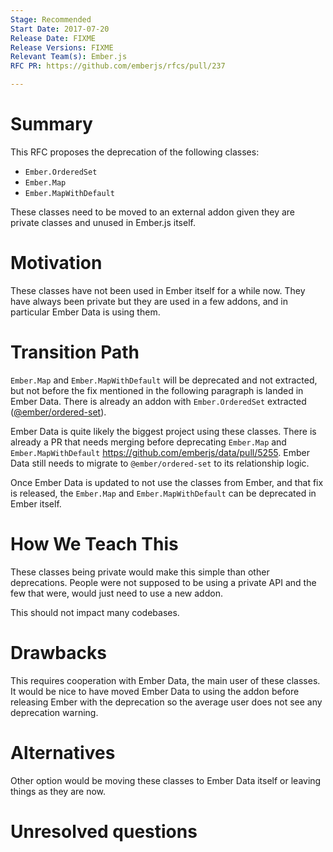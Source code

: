 ```yaml
---
Stage: Recommended
Start Date: 2017-07-20
Release Date: FIXME
Release Versions: FIXME
Relevant Team(s): Ember.js
RFC PR: https://github.com/emberjs/rfcs/pull/237

---
```


# Summary

This RFC proposes the deprecation of the following classes:

- `Ember.OrderedSet`
- `Ember.Map`
- `Ember.MapWithDefault`

These classes need to be moved to an external addon given they are private classes and unused in Ember.js itself.

# Motivation

These classes have not been used in Ember itself for a while now. They have always been private but they are used in a few addons, and in particular Ember Data is using them.

# Transition Path

`Ember.Map` and `Ember.MapWithDefault` will be deprecated and not extracted, but not before the fix mentioned in the following paragraph is landed in Ember Data. There is already an addon with `Ember.OrderedSet` extracted ([@ember/ordered-set](https://github.com/emberjs/ember-ordered-set)).

Ember Data is quite likely the biggest project using these classes. There is already a PR that needs merging before deprecating `Ember.Map` and `Ember.MapWithDefault` https://github.com/emberjs/data/pull/5255. Ember Data still needs to migrate to `@ember/ordered-set` to its relationship logic.

Once Ember Data is updated to not use the classes from Ember, and that fix is released, the `Ember.Map` and `Ember.MapWithDefault` can be deprecated in Ember itself.

# How We Teach This

These classes being private would make this simple than other deprecations. People were not supposed to be using a private API and the few that were, would just need to use a new addon.

This should not impact many codebases.

# Drawbacks

This requires cooperation with Ember Data, the main user of these classes. It would be nice to have moved Ember Data to using the addon before releasing Ember with the deprecation so the average user does not see any deprecation warning.

# Alternatives

Other option would be moving these classes to Ember Data itself or leaving things as they are now.

# Unresolved questions
